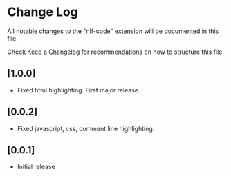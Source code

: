 # Change Log

All notable changes to the "nlf-code" extension will be documented in this file.

Check [Keep a Changelog](http://keepachangelog.com/) for recommendations on how to structure this file.

## [1.0.0]

- Fixed html highlighting. First major release.

## [0.0.2]

- Fixed javascript, css, comment line highlighting.


## [0.0.1]

- Initial release